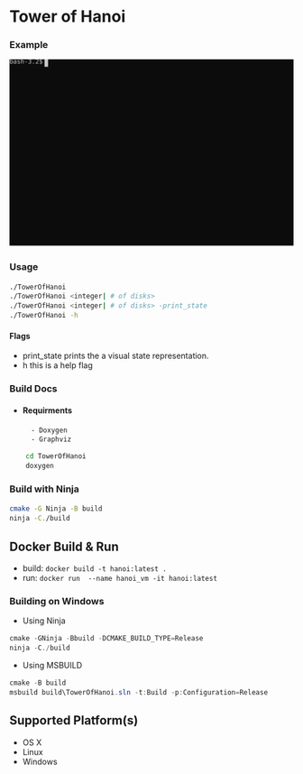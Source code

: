 # Tower of Hanoi

### Example
![](pics/example.svg?sanitize=true)

### Usage
```bash
./TowerOfHanoi
./TowerOfHanoi <integer| # of disks>
./TowerOfHanoi <integer| # of disks> -print_state
./TowerOfHanoi -h
```
#### Flags
- print_state prints the a visual state representation.
- h this is a help flag

### Build Docs
- #### Requirments
        - Doxygen
        - Graphviz
```bash
    cd TowerOfHanoi
    doxygen
```


### Build with Ninja
```bash
cmake -G Ninja -B build
ninja -C./build
```

## Docker Build & Run
- build: `docker build -t hanoi:latest .`
- run: `docker run  --name hanoi_vm -it hanoi:latest`

### Building on Windows 
- Using Ninja
```powershell
cmake -GNinja -Bbuild -DCMAKE_BUILD_TYPE=Release
ninja -C./build
```
- Using MSBUILD
```powershell
cmake -B build
msbuild build\TowerOfHanoi.sln -t:Build -p:Configuration=Release
```

## Supported Platform(s)
- OS X
- Linux
- Windows


